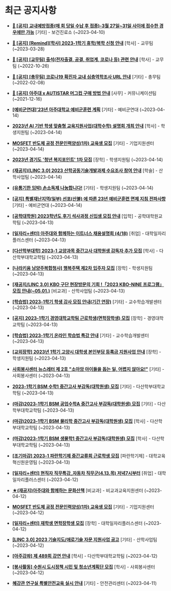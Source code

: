 # 최근 공지사항

* **[📌 [공지] 교내예방접종(매 회 당일 수납 후 접종)-3월 27일~31일 사이에 접수한 경우에만 가능](http://ajou.ac.kr/kr/ajou/notice.do?mode=view&amp;articleNo=213240&amp;article.offset=0&amp;articleLimit=30)**
 [기타] - 보건진료소 (~2023-04-10)

* **[📌 [공지] [Remind][학사] 2023-1학기 휴학/복학 신청 안내](http://ajou.ac.kr/kr/ajou/notice.do?mode=view&amp;articleNo=212711&amp;article.offset=0&amp;articleLimit=30)**
 [학사] - 교무팀 (~2023-03-28)

* **[📌 [공지] [교무팀] 출석(전자출결, 공결, 취업계, 코로나 등) 관련 안내](http://ajou.ac.kr/kr/ajou/notice.do?mode=view&amp;articleNo=205552&amp;article.offset=0&amp;articleLimit=30)**
 [학사] - 교무팀 (~2022-10-26)

* **[📌 [공지] [총무팀] 코로나19 확진자 교내 심층역학조사 URL 안내](http://ajou.ac.kr/kr/ajou/notice.do?mode=view&amp;articleNo=180493&amp;article.offset=0&amp;articleLimit=30)**
 [기타] - 총무팀 (~2022-02-08)

* **[📌 [공지] 아주대 x AUTISTAR 머그컵 구매 방법 안내](http://ajou.ac.kr/kr/ajou/notice.do?mode=view&amp;articleNo=147976&amp;article.offset=0&amp;articleLimit=30)**
 [사무] - 커뮤니케이션팀 (~2021-12-16)

* **[[예비군연대]&#x27;23년 아주대학교 예비군훈련 계획](http://ajou.ac.kr/kr/ajou/notice.do?mode=view&amp;articleNo=213480&amp;article.offset=0&amp;articleLimit=30)**
 [기타] - 예비군연대 (~2023-04-14)

* **[2023년 AI 기반 학생 맞춤형 교육지원사업(대학수학) 설명회 개최 안내](http://ajou.ac.kr/kr/ajou/notice.do?mode=view&amp;articleNo=213467&amp;article.offset=0&amp;articleLimit=30)**
 [학사] - 학생지원팀 (~2023-04-14)

* **[MOSFET 반도체 공정 전문인력양성(1차) 교육생 모집](http://ajou.ac.kr/kr/ajou/notice.do?mode=view&amp;articleNo=213466&amp;article.offset=0&amp;articleLimit=30)**
 [기타] - 기업지원센터 (~2023-04-14)

* **[2023년 경기도 &#x27;청년 복지포인트&#x27; 1차 모집](http://ajou.ac.kr/kr/ajou/notice.do?mode=view&amp;articleNo=213465&amp;article.offset=0&amp;articleLimit=30)**
 [장학] - 학생지원팀 (~2023-04-14)

* **[(재공지)[LINC 3.0] 2023 산학공동기술개발과제 수요조사 참여 안내](http://ajou.ac.kr/kr/ajou/notice.do?mode=view&amp;articleNo=213459&amp;article.offset=0&amp;articleLimit=30)**
 [학술] - 산학사업팀 (~2023-04-14)

* **[(유통기한 임박) 손소독제 나눔합니다!](http://ajou.ac.kr/kr/ajou/notice.do?mode=view&amp;articleNo=213450&amp;article.offset=0&amp;articleLimit=30)**
 [기타] - 학생지원팀 (~2023-04-14)

* **[[공지] 특별재난지역(일부) 선포(산불) 에 따른 23년 예비군훈련 면제 지침 전파사항](http://ajou.ac.kr/kr/ajou/notice.do?mode=view&amp;articleNo=213449&amp;article.offset=0&amp;articleLimit=30)**
 [기타] - 예비군연대 (~2023-04-14)

* **[[공학대학원] 2023학년도 후기 석사과정 신입생 모집 안내](http://ajou.ac.kr/kr/ajou/notice.do?mode=view&amp;articleNo=213446&amp;article.offset=0&amp;articleLimit=30)**
 [입학] - 공학대학원교학팀 (~2023-04-13)

* **[[일자리+센터] 아주대와 함께하는 이트너스 채용설명회 (4/18)](http://ajou.ac.kr/kr/ajou/notice.do?mode=view&amp;articleNo=213444&amp;article.offset=0&amp;articleLimit=30)**
 [취업] - 대학일자리플러스센터 (~2023-04-13)

* **[[다산학부대학] 2023-1 교양과목 중간고사 대학원생 감독자 추가 모집](http://ajou.ac.kr/kr/ajou/notice.do?mode=view&amp;articleNo=213441&amp;article.offset=0&amp;articleLimit=30)**
 [학사] - 다산학부대학교학팀 (~2023-04-13)

* **[[나라키움 남양주복합청사] 행복주택 제2차 입주자 모집](http://ajou.ac.kr/kr/ajou/notice.do?mode=view&amp;articleNo=213436&amp;article.offset=0&amp;articleLimit=30)**
 [장학] - 학생지원팀 (~2023-04-13)

* **[[재공지/LINC 3.0] KBO 구단 현장방문의 기회 !「2023 KBO-NINE 프로그램」모집 안내(~05.01.)](http://ajou.ac.kr/kr/ajou/notice.do?mode=view&amp;articleNo=213433&amp;article.offset=0&amp;articleLimit=30)**
 [비교과] - 산학사업팀 (~2023-04-13)

* **[[학습법] 2023-1학기 학생 강사 모집 안내(기간 연장)](http://ajou.ac.kr/kr/ajou/notice.do?mode=view&amp;articleNo=213432&amp;article.offset=0&amp;articleLimit=30)**
 [기타] - 교수학습개발센터 (~2023-04-13)

* **[[공지] 2023-1학기 경영대학교학팀 근로학생(면학장학생) 모집](http://ajou.ac.kr/kr/ajou/notice.do?mode=view&amp;articleNo=213427&amp;article.offset=0&amp;articleLimit=30)**
 [장학] - 경영대학교학팀 (~2023-04-13)

* **[[학습법] 2023-1학기 온라인 학습법 특강 안내](http://ajou.ac.kr/kr/ajou/notice.do?mode=view&amp;articleNo=213426&amp;article.offset=0&amp;articleLimit=30)**
 [기타] - 교수학습개발센터 (~2023-04-13)

* **[[교외장학] 2023년 1학기 고양시 대학생 본인부담 등록금 지원사업 안내](http://ajou.ac.kr/kr/ajou/notice.do?mode=view&amp;articleNo=213419&amp;article.offset=0&amp;articleLimit=30)**
 [장학] - 학생지원팀 (~2023-04-13)

* **[사회봉사센터 뉴스레터 제 2호 &quot;소아암 아이들을 돕는 일, 어렵지 않아요!&quot;](http://ajou.ac.kr/kr/ajou/notice.do?mode=view&amp;articleNo=213416&amp;article.offset=0&amp;articleLimit=30)**
 [기타] - 사회봉사센터 (~2023-04-13)

* **[2023-1학기 BSM 수학1 중간고사 부감독(대학원생) 모집](http://ajou.ac.kr/kr/ajou/notice.do?mode=view&amp;articleNo=213415&amp;article.offset=0&amp;articleLimit=30)**
 [기타] - 다산학부대학교학팀 (~2023-04-13)

* **[(마감)2023-1학기 BSM 공업수학A 중간고사 부감독(대학원생) 모집](http://ajou.ac.kr/kr/ajou/notice.do?mode=view&amp;articleNo=213412&amp;article.offset=0&amp;articleLimit=30)**
 [기타] - 다산학부대학교학팀 (~2023-04-13)

* **[(마감)2023-1학기 BSM 물리학 중간고사 부감독(대학원생) 모집](http://ajou.ac.kr/kr/ajou/notice.do?mode=view&amp;articleNo=213410&amp;article.offset=0&amp;articleLimit=30)**
 [학사] - 다산학부대학교학팀 (~2023-04-13)

* **[(마감)2023-1학기 BSM 생물학1 중간고사 부감독(대학원생) 모집](http://ajou.ac.kr/kr/ajou/notice.do?mode=view&amp;articleNo=213409&amp;article.offset=0&amp;articleLimit=30)**
 [학사] - 다산학부대학교학팀 (~2023-04-13)

* **[[조기마감] 2023-1 파란학기제 중간교류회 근로학생 모집](http://ajou.ac.kr/kr/ajou/notice.do?mode=view&amp;articleNo=213401&amp;article.offset=0&amp;articleLimit=30)**
 [파란학기제] - 대학교육혁신원운영팀 (~2023-04-13)

* **[[일자리+센터] 현직자 직무특강_자동차 직무군(4.13.목) 저녁7시부터](http://ajou.ac.kr/kr/ajou/notice.do?mode=view&amp;articleNo=213395&amp;article.offset=0&amp;articleLimit=30)**
 [취업] - 대학일자리플러스센터 (~2023-04-12)

* **[★(재공지)아주대와 함께하는 문화산책](http://ajou.ac.kr/kr/ajou/notice.do?mode=view&amp;articleNo=213393&amp;article.offset=0&amp;articleLimit=30)**
 [비교과] - 비교과교육지원센터 (~2023-04-12)

* **[MOSFET 반도체 공정 전문인력양성(1차) 교육생 모집](http://ajou.ac.kr/kr/ajou/notice.do?mode=view&amp;articleNo=213392&amp;article.offset=0&amp;articleLimit=30)**
 [기타] - 기업지원센터 (~2023-04-12)

* **[[일자리+센터] 재학생 면학장학생 모집](http://ajou.ac.kr/kr/ajou/notice.do?mode=view&amp;articleNo=213389&amp;article.offset=0&amp;articleLimit=30)**
 [장학] - 대학일자리플러스센터 (~2023-04-12)

* **[[LINC 3.0] 2023 기술지도/애로기술 자문 지원사업 공고](http://ajou.ac.kr/kr/ajou/notice.do?mode=view&amp;articleNo=213388&amp;article.offset=0&amp;articleLimit=30)**
 [기타] - 산학사업팀 (~2023-04-12)

* **[[아주강좌] 제 489회 강연 안내](http://ajou.ac.kr/kr/ajou/notice.do?mode=view&amp;articleNo=213373&amp;article.offset=0&amp;articleLimit=30)**
 [학사] - 다산학부대학교학팀 (~2023-04-12)

* **[[봉사활동] 수원시 도시정책 시민 및 청소년계획단 모집](http://ajou.ac.kr/kr/ajou/notice.do?mode=view&amp;articleNo=213367&amp;article.offset=0&amp;articleLimit=30)**
 [학사] - 사회봉사센터 (~2023-04-12)

* **[혜강관 연구실 특별안전교육 실시 안내](http://ajou.ac.kr/kr/ajou/notice.do?mode=view&amp;articleNo=213361&amp;article.offset=0&amp;articleLimit=30)**
 [기타] - 안전관리센터 (~2023-04-11)
